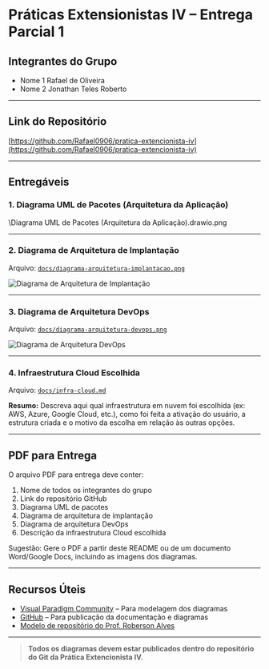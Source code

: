 # Práticas Extensionistas IV – Entrega Parcial 1

## Integrantes do Grupo

- Nome 1 Rafael de Oliveira 
- Nome 2 Jonathan Teles Roberto 
---

## Link do Repositório

[https://github.com/Rafael0906/pratica-extencionista-iv](https://github.com/Rafael0906/pratica-extencionista-iv)

---

## Entregáveis

### 1. Diagrama UML de Pacotes (Arquitetura da Aplicação)

\Diagrama UML de Pacotes (Arquitetura da Aplicação).drawio.png

---

### 2. Diagrama de Arquitetura de Implantação

Arquivo: [`docs/diagrama-arquitetura-implantacao.png`](docs/diagrama-arquitetura-implantacao.png)

![Diagrama de Arquitetura de Implantação](docs/diagrama-arquitetura-implantacao.png)

---

### 3. Diagrama de Arquitetura DevOps

Arquivo: [`docs/diagrama-arquitetura-devops.png`](docs/diagrama-arquitetura-devops.png)

![Diagrama de Arquitetura DevOps](docs/diagrama-arquitetura-devops.png)

---

### 4. Infraestrutura Cloud Escolhida

Arquivo: [`docs/infra-cloud.md`](docs/infra-cloud.md)

**Resumo:**
Descreva aqui qual infraestrutura em nuvem foi escolhida (ex: AWS, Azure, Google Cloud, etc.), como foi feita a ativação do usuário, a estrutura criada e o motivo da escolha em relação às outras opções.

---

## PDF para Entrega

O arquivo PDF para entrega deve conter:

1. Nome de todos os integrantes do grupo
2. Link do repositório GitHub
3. Diagrama UML de pacotes
4. Diagrama de arquitetura de implantação
5. Diagrama de arquitetura DevOps
6. Descrição da infraestrutura Cloud escolhida

Sugestão: Gere o PDF a partir deste README ou de um documento Word/Google Docs, incluindo as imagens dos diagramas.

---

## Recursos Úteis

- [Visual Paradigm Community](https://www.visual-paradigm.com/download/community.jsp) – Para modelagem dos diagramas
- [GitHub](https://github.com/) – Para publicação da documentação e diagramas
- [Modelo de repositório do Prof. Roberson Alves](https://github.com/robersonjfa/modelopeiv.git)

---

> **Todos os diagramas devem estar publicados dentro do repositório do Git da Prática Extencionista IV.**
